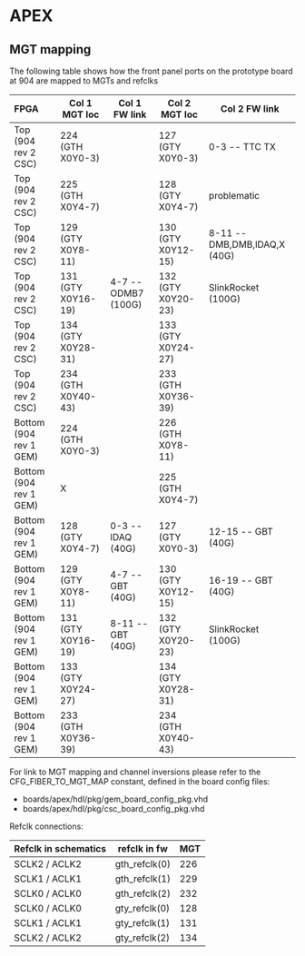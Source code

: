 # APEX
## MGT mapping
The following table shows how the front panel ports on the prototype board at 904 are mapped to MGTs and refclks

| FPGA                   | Col 1 MGT loc      | Col 1 FW link               | Col 2 MGT loc      | Col 2 FW link                |
|:---------------------- | ------------------ | --------------------------- | ------------------ | ---------------------------- |
| Top (904 rev 2 CSC)    | 224 (GTH X0Y0-3)   |                             | 127 (GTY X0Y0-3)   | 0-3 -- TTC TX                |
| Top (904 rev 2 CSC)    | 225 (GTH X0Y4-7)   |                             | 128 (GTY X0Y4-7)   | problematic                  |
| Top (904 rev 2 CSC)    | 129 (GTY X0Y8-11)  |                             | 130 (GTY X0Y12-15) | 8-11 -- DMB,DMB,lDAQ,X (40G) |
| Top (904 rev 2 CSC)    | 131 (GTY X0Y16-19) | 4-7 -- ODMB7 (100G)         | 132 (GTY X0Y20-23) | SlinkRocket (100G)           |
| Top (904 rev 2 CSC)    | 134 (GTY X0Y28-31) |                             | 133 (GTY X0Y24-27) |                              |
| Top (904 rev 2 CSC)    | 234 (GTH X0Y40-43) |                             | 233 (GTH X0Y36-39) |                              |
| Bottom (904 rev 1 GEM) | 224 (GTH X0Y0-3)   |                             | 226 (GTH X0Y8-11)  |                              |
| Bottom (904 rev 1 GEM) | X                  |                             | 225 (GTH X0Y4-7)   |                              |
| Bottom (904 rev 1 GEM) | 128 (GTY X0Y4-7)   | 0-3 -- lDAQ (40G)           | 127 (GTY X0Y0-3)   | 12-15 -- GBT (40G)           |
| Bottom (904 rev 1 GEM) | 129 (GTY X0Y8-11)  | 4-7 -- GBT (40G)            | 130 (GTY X0Y12-15) | 16-19 -- GBT (40G)           |
| Bottom (904 rev 1 GEM) | 131 (GTY X0Y16-19) | 8-11 -- GBT (40G)           | 132 (GTY X0Y20-23) | SlinkRocket (100G)           |
| Bottom (904 rev 1 GEM) | 133 (GTY X0Y24-27) |                             | 134 (GTY X0Y28-31) |                              |
| Bottom (904 rev 1 GEM) | 233 (GTH X0Y36-39) |                             | 234 (GTH X0Y40-43) |                              |

For link to MGT mapping and channel inversions please refer to the CFG_FIBER_TO_MGT_MAP constant, defined in the board config files:
   * boards/apex/hdl/pkg/gem_board_config_pkg.vhd
   * boards/apex/hdl/pkg/csc_board_config_pkg.vhd

Refclk connections:

| Refclk in schematics | refclk in fw  | MGT |
|----------------------|---------------|-----|
| SCLK2 / ACLK2        | gth_refclk(0) | 226 |
| SCLK1 / ACLK1        | gth_refclk(1) | 229 |
| SCLK0 / ACLK0        | gth_refclk(2) | 232 |
| SCLK0 / ACLK0        | gty_refclk(0) | 128 |
| SCLK1 / ACLK1        | gty_refclk(1) | 131 |
| SCLK2 / ACLK2        | gty_refclk(2) | 134 |
